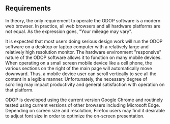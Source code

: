 ## Requirements

In theory, the only requirement to operate the ODOP software is a modern web browser.
In practice, all web browsers and all hardware platforms are not equal.
As the expression goes, "Your mileage may vary".   

It is expected that most users doing serious design work will run the ODOP software on a
desktop or laptop computer with a relatively large and relatively high resolution monitor. 
The hardware environment "responsive" nature of the ODOP software allows 
it to function on many mobile devices.
When operating on a small screen mobile device like a cell phone, 
the various sections on the right of the main page will automatically move downward.
Thus, a mobile device user can scroll vertically to see all the content in 
a legible manner.
Unfortunately, the necessary degree of scrolling may impact productivity and 
general satisfaction with operation on that platform.

ODOP is developed using the current version Google Chrome and routinely tested 
using current versions of other browsers including Microsoft Edge.  
Depending on screen size and resolution, Firefox users may find it desirable to adjust font size in order to optimize the on-screen presentation.
 